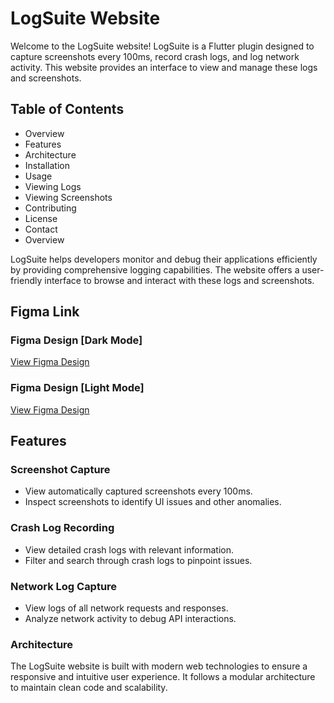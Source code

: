 # LogSuite Website

Welcome to the LogSuite website! LogSuite is a Flutter plugin designed to capture screenshots every 100ms, record crash logs, and log network activity. This website provides an interface to view and manage these logs and screenshots.

## Table of Contents

- Overview
- Features
- Architecture
- Installation
- Usage
- Viewing Logs
- Viewing Screenshots
- Contributing
- License
- Contact
- Overview

LogSuite helps developers monitor and debug their applications efficiently by providing comprehensive logging capabilities. The website offers a user-friendly interface to browse and interact with these logs and screenshots.

## Figma Link

### Figma Design [Dark Mode]

[View Figma Design](https://www.figma.com/design/bUCRDxk3oCrrHxLUjQD3Up/Untitled?node-id=13-2&t=1o1AZOk2ujfBLNkK-1)

### Figma Design [Light Mode]

[View Figma Design](https://www.figma.com/design/bUCRDxk3oCrrHxLUjQD3Up/Untitled?node-id=13-2&t=1o1AZOk2ujfBLNkK-1)

## Features

### Screenshot Capture

- View automatically captured screenshots every 100ms.
- Inspect screenshots to identify UI issues and other anomalies.
  
### Crash Log Recording

- View detailed crash logs with relevant information.
- Filter and search through crash logs to pinpoint issues.
  
### Network Log Capture

- View logs of all network requests and responses.
- Analyze network activity to debug API interactions.
  
### Architecture

The LogSuite website is built with modern web technologies to ensure a responsive and intuitive user experience. It follows a modular architecture to maintain clean code and scalability.